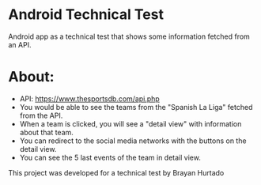 # Android Technical Test
Android app as a technical test that shows some information fetched from an API.

# About:
- API: https://www.thesportsdb.com/api.php
- You would be able to see the teams from the "Spanish La Liga" fetched from the API.
- When a team is clicked, you will see a "detail view" with information about that team.
- You can redirect to the social media networks with the buttons on the detail view.
- You can see the 5 last events of the team in detail view.

This project was developed for a technical test by Brayan Hurtado
